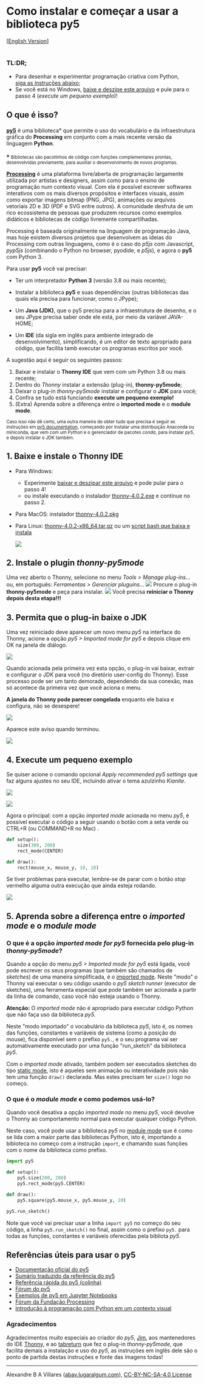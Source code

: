 # Como instalar e começar a usar a biblioteca py5

[[English Version](index-EN.md)]

<h1 id="toc"></h1>

### TL:DR;

- Para desenhar e experimentar programação criativa com Python, <br> [siga as instruções abaixo](https://abav.lugaralgum.com/como-instalar-py5/#1-baixe-e-instale-o-thonny-ide-vers%C3%A3o-337-alt);
- Se você está no Windows, [baixe e deszipe este arquivo](https://www.dropbox.com/s/3ue4cx3yf372teg/thonny-4-with-py5-windows-portable.zip?dl=0) e pule para o passo 4 (*execute um pequeno exemplo*)!

## O que é isso?

[**py5**](https://github.com/py5coding) é uma biblioteca<sup>⚹</sup> que permite o uso do vocabulário e da infraestrutura gráfica do **Processing** em conjunto com a mais recente versão da linguagem **Python**.

⚹ <sub>Bibliotecas são pacotinhos de código com funções complementares prontas, desenvolvidas previamente, para auxiliar o desenvolvimento de novos programas.</sub>

[**Processing**](http://processsing.org) é uma plataforma livre/aberta de programação largamente utilizada por artistas e designers, assim como para o ensino de programação num contexto visual. Com ela é possível escrever softwares interativos com os mais diversos propósitos e interfaces visuais, assim como exportar imagens bitmap (PNG, JPG), animações ou arquivos vetoriais 2D e 3D (PDF e SVG entre outros). A comunidade desfruta de um rico ecossistema de pessoas que produzem recursos como exemplos didáticos e bibliotecas de código livremente compartilhadas.

Processing é baseada originalmente na linguagem de programação Java, mas hoje existem diversos projetos que desenvolvem as ideias do Processing com outras linguagens, como é o caso do *p5js* com Javascript,  *pyp5js* (combinando o Python no browser, pyodide, e *p5js*), e agora o **py5** com Python 3. 

Para usar **py5** você vai precisar:

- Ter um interpretador **Python 3** (versão 3.8 ou mais recente);

- Instalar a biblioteca **py5** e suas dependências (outras bibliotecas das quais ela precisa para funcionar, como o JPype);

- Um **Java (JDK)**, que o py5 precisa para a infraestrutura de desenho, e o seu JPype precisa saber onde ele está, por meio da variável JAVA-HOME;

- Um **IDE** (da sigla em inglês para ambiente integrado de desenvolvimento), simplificando, é um editor de texto apropriado para código, que facilita tamb executar os programas escritos por você.

A sugestão aqui é seguir os seguintes passos: 

1. Baixar e instalar o **Thonny IDE** que vem com um Python 3.8 ou mais recente;
2. Dentro do *Thonny* instalar a extensão (plug-in), **thonny-py5mode**;
3. Deixar o plug-in *thonny-py5mode* instalar e configurar o **JDK** para você;
4. Confira se tudo está funciando **execute um pequeno exemplo!**
5. (Extra) Aprenda sobre a diferença entre o **imported mode** e o **module mode**.

<sub>Caso isso não dê certo, uma outra maneira de obter tudo que precisa é seguir as instruções em [py5 documentation](https://py5coding.org/content/install.html), começando por instalar uma distribuição Anaconda ou miniconda, que vem com um Python e o gerenciador de pacotes *conda*, para instalar *py5*, e depois instalar o JDK também.</sub>

## 1. Baixe e instale o Thonny IDE

- Para Windows:
    - Experimente [baixar e deszipar este arquivo](https://www.dropbox.com/s/3ue4cx3yf372teg/thonny-4-with-py5-windows-portable.zip?dl=0) e pode pular para o passo 4!
    - ou instale executando o instalador [thonny-4.0.2.exe](https://github.com/thonny/thonny/releases/download/v4.0.2/thonny-4.0.2.exe) e continue no passo 2.

- Para MacOS: instalador [thonny-4.0.2.pkg](https://github.com/thonny/thonny/releases/download/v4.0.2/thonny-4.0.2.pkg) 

- Para Linux: [thonny-4.0.2-x86_64.tar.gz](https://github.com/thonny/thonny/releases/download/v4.0.2/thonny-4.0.2-x86_64.tar.gz) ou um [script bash que baixa e instala](https://github.com/thonny/thonny/releases/download/v4.0.2/thonny-4.0.2.bash)
  
  ![](https://raw.githubusercontent.com/tabreturn/thonny-py5mode/main/screenshots/02-start-splash.png)

## 2. Instale o plugin *thonny-py5mode*

Uma vez aberto o Thonny, selecione no menu *Tools > Manage plug-ins...* ou, em português: *Ferramentas > Gerenciar pluguins...<u></u>*
![](https://raw.githubusercontent.com/tabreturn/thonny-py5mode/main/screenshots/03.01-manage-plug-ins.png)
Procure o plug-in __thonny-py5mode__ e peça para instalar.
![](https://raw.githubusercontent.com/tabreturn/thonny-py5mode/main/screenshots/03.02-install-plug-in.png)
Você precisa __reiniciar o Thonny depois desta etapa!!!__ 

## 3. Permita que o plug-in baixe o JDK

Uma vez reiniciado deve aparecer um novo menu *py5* na interface do Thonny, acione a opção  *py5 > Imported mode for py5* e depois clique em OK na janela de diálogo.

![](https://raw.githubusercontent.com/tabreturn/thonny-py5mode/main/screenshots/04.01-activate-imported-mode.png)

Quando acionada pela primeira vez esta opção, o plug-in vai baixar, extrair e configurar o JDK para você (no diretório user-config do Thonny). Esse processo pode ser um tanto demorado, dependendo da sua conexão, mas só acontece da primeira vez que você aciona o menu.

**A janela do Thonny pode parecer congelada** enquanto ele baixa e configura, não se desespere!

![](https://raw.githubusercontent.com/tabreturn/thonny-py5mode/main/screenshots/04.02-download-jdk.png)

Aparece este aviso quando terminou.

![](https://raw.githubusercontent.com/tabreturn/thonny-py5mode/main/screenshots/04.03-download-jdk-done.png)

## 4. Execute um pequeno exemplo

Se quiser acione o comando opcional *Apply recommended py5 settings* que faz alguns ajustes no seu IDE, incluindo ativar o tema azulzinho *Kianite*.

![](https://raw.githubusercontent.com/tabreturn/thonny-py5mode/main/screenshots/05-apply-recommended-settings.png)

![](https://raw.githubusercontent.com/tabreturn/thonny-py5mode/main/screenshots/06.01-imported-activated.png)

Agora o principal: com a opção *imported mode* acionada no menu *py5*, é possível executar o código a seguir usando o botão com a seta verde ou CTRL+R (ou COMMAND+R no Mac) .

```python
def setup():
    size(300, 200)
    rect_mode(CENTER)

def draw():
    rect(mouse_x, mouse_y, 10, 10)
```

Se tiver problemas para executar, lembre-se de parar com o botão *stop* vermelho alguma outra execução que ainda esteja rodando.

![](https://raw.githubusercontent.com/tabreturn/thonny-py5mode/main/screenshots/06.02-running-sketch.png)

## 5. Aprenda sobre a diferença entre o *imported mode* e o *module mode*

### O que é a opção *imported mode for py5* fornecida pelo plug-in *thonny-py5mode*?

Quando a opção do menu *py5 > Imported mode for py5* está ligada, você pode escrever os seus programas (que também são chamados de *sketches*) de uma maneira simplificada, é o [imported mode](https://py5coding.org/content/py5_modes.html#imported-mode). Neste "modo" o Thonny vai executar o seu código usando o *py5 sketch runner* (executor de sketches), uma ferramenta especial que pode também ser acionada a partir da linha de comando, caso você não esteja usando o Thonny.

**Atenção:** O *imported mode* não é apropriado para executar código Python que não faça uso da biblioteca *py5*.

Neste "modo importado" o vocabulário da biblioteca *py5*, isto é, os nomes das funções, constantes e variáveis de sistema (como a posição do mouse), fica disponível sem o prefixo `py5.`, e o seu programa vai ser automativamente executado por uma função "run_sketch" da biblioteca *py5*. 

Com o *imported mode* ativado, também podem ser executados sketches do tipo [static mode](https://py5coding.org/content/py5_modes.html#static-mode), isto é aqueles sem animação ou interatividade pois não tem uma função `draw()` declarada. Mas estes precisam ter `size()` logo no começo.

### O que é o *module mode* e como podemos usá-lo?

Quando você desativa a opção *imported mode* no menu *py5*, você devolve o Thonny ao comportamento normal para executar qualquer código Python.

Neste caso, você pode usar a biblioteca *py5* no [module mode](https://py5coding.org/content/py5_modes.html#module-mode) que é como se lida com a maior parte das bibliotecas Python, isto é, importando a bibloteca no começo com a instrução `import`, e chamando suas funções com o nome da biblioteca como prefixo.

```python
import py5

def setup():
    py5.size(200, 200)
    py5.rect_mode(py5.CENTER)

def draw():
    py5.square(py5.mouse_x, py5.mouse_y, 10)

py5.run_sketch()
```

Note que você vai precisar usar a linha `import py5` no começo do seu código, a linha `py5.run_sketch()` no final, assim como o prefixo `py5.` para todas as funções, constantes e variáveis oferecidas pela bibliota *py5*.

## Referências úteis para usar o py5

* [Documentação oficial do py5](http://py5coding.org/)
* [Sumário traduzido da referência do py5](https://abav.lugaralgum.com/material-aulas/Processing-Python-py5/sumario-referencia-py5.html)
* [Referência rápida do py5 (colinha)](https://github.com/villares/processing.py-cheat-sheet/blob/pt-br/py5/py5_cc.pdf)
* [Fórum do py5](https://github.com/py5coding/py5generator/discussions)
* [Exemplos de py5 em Jupyter Notebooks](https://github.com/py5coding/py5examples)
* [Fórum da Fundação Processing](https://discourse.processing.org/)
* [Introdução à programação com Python em um contexto visual](https://abav.lugaralgum.com/material-aulas/Processing-Python-py5/)

### Agradecimentos

Agradecimentos muito especiais ao criador do *py5*, [Jim](https://twitter.com/py5coding), aos mantenedores do IDE [Thonny](https://twitter.com/thonnyIDE), e ao [tabreturn](https://twitter.com/tabreturn) que fez o plug-in *thonny-py5mode*, que facilita demais a instalação e uso do *py5*, as instruções em inglês dele são o ponto de partida destas instruções e fonte das imagens todas!

--- 

Alexandre B A Villares ([abav.lugaralgum.com](https://abav.lugaralgum.com)), [CC-BY-NC-SA-4.0 License](https://creativecommons.org/licenses/by-nc-sa/4.0/)
